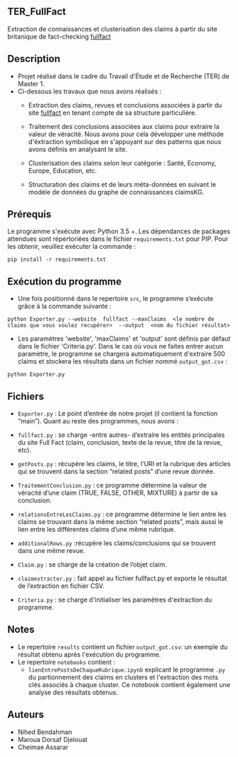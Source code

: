 ## TER_FullFact

Extraction de connaissances et clusterisation des claims à partir du site britanique de fact-checking [fullfact](https://fullfact.org/)


## Description

* Projet réalisé dans le cadre du Travail d'Étude et de Recherche (TER) de Master 1. 
* Ci-dessous les travaux que nous avons réalisés : 
	* Extraction des claims, revues et conclusions associées à partir du site [fullfact](	https://fullfact.org/) en tenant compte de sa structure particulière.

	* Traitement des conclusions associées aux claims pour extraire la valeur de véracité. 		Nous avons pour cela développer une méthode d'éxtraction symbolique en s'appuyant sur 		des patterns que nous avons définis en analysant le site.
	* Clusterisation des claims selon leur catégorie : Santé, Economy, Europe, Education, 		etc.
	* Structuration des claims et de leurs méta-données en suivant le modèle de données du 		graphe de connaissances claimsKG.
	
	

## Prérequis 


Le programme s'exécute avec Python 3.5 +. Les dépendances de packages attendues sont répertoriées dans le fichier `requirements.txt` pour PIP. Pour les obtenir,  veuillez exécuter la commande :


```
pip install -r requirements.txt
```



## Exécution du programme


* Une fois positionné dans le repertoire `src`, le programme s’exécute grâce à la commande suivante :

```
python Exporter.py --website  fullfact --maxClaims  <le nombre de claims que vous voulez recupérer>  --output  <nom du fichier résultat>
```





* Les paramètres 'website', 'maxClaims' et 'output' sont définis par défaut dans le fichier 'Criteria.py'. Dans le cas où vous ne faites entrer aucun paramètre, le programme se chargera automatiquement d'extraire 500 claims et stockera les résultats dans un fichier nommé `output_got.csv` :

```
python Exporter.py
```





## Fichiers



* `Exporter.py` : Le point d’entrée de notre projet (il contient la fonction “main”). Quant au reste des programmes, nous avons :


* `fullfact.py` : se charge -entre autres- d’extraire les entités principales du site Full Fact (claim, conclusion, texte de la revue, titre de la revue, etc).


* `getPosts.py` : récupère les claims, le titre, l’URI et la rubrique des articles qui se trouvent dans la section “related posts” d’une revue donnée.


* `TraitementConclusion.py` : ce programme détermine la valeur de véracité d’une claim (TRUE, FALSE, OTHER, MIXTURE) à partir de sa conclusion.


* `relationsEntreLesClaims.py` : ce programme détermine le lien entre les claims se trouvant dans la même section “related posts”, mais aussi le lien entre les différentes claims d’une même rubrique.


* `additionalRows.py` :récupère les claims/conclusions qui se trouvent dans une même revue.


* `Claim.py` : se charge de la création de l’objet claim.


* `claimextractor.py` : fait appel au fichier fullfact.py et exporte le résultat de l’extraction en fichier CSV.


*  `Criteria.py` : se charge d'initialiser les paramètres d'extraction du programme.

## Notes

* Le repertoire `results` contient un fichier `output_got.csv`: un exemple du résultat obtenu après l'exécution du programme.
* Le repertoire `notebooks` contient :
  * `lienEntrePostsDeChaqueRubrique.ipynb` explicant le programme `.py` du partionnement des claims en clusters et l'extraction des mots clés associés à chaque cluster. Ce notebook contient également une analyse des résultats obtenus.

## Auteurs

* Nihed Bendahman
* Maroua Dorsaf Djelouat
* Cheimae Assarar

